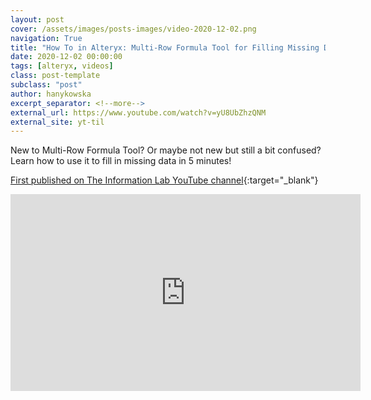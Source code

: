 ```yaml
---
layout: post
cover: /assets/images/posts-images/video-2020-12-02.png
navigation: True
title: "How To in Alteryx: Multi-Row Formula Tool for Filling Missing Data"
date: 2020-12-02 00:00:00
tags: [alteryx, videos]
class: post-template
subclass: "post"
author: hanykowska
excerpt_separator: <!--more-->
external_url: https://www.youtube.com/watch?v=yU8UbZhzQNM
external_site: yt-til
---
```


New to Multi-Row Formula Tool? Or maybe not new but still a bit confused? Learn how to use it to fill in missing data in 5 minutes!

[First published on The Information Lab YouTube channel]({{page.external_url}}){:target="\_blank"}
<!--more-->

<iframe width="560" height="315" src="https://www.youtube.com/watch?v=yU8UbZhzQNM" frameborder="0" allow="accelerometer; autoplay; clipboard-write; encrypted-media; gyroscope; picture-in-picture" allowfullscreen></iframe>
